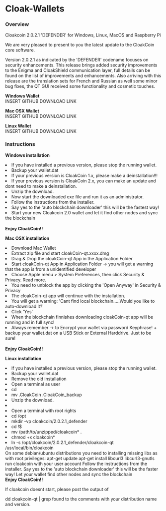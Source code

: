 # Cloak-Wallets
<h3>Overview</h3>
<p>Cloakcoin 2.0.2.1 'DEFENDER' for Windows, Linux, MacOS and Raspberry Pi</p>
 
We are very pleased to present to you the latest update to the CloakCoin core software.
 
Version 2.0.2.1 as indicated by the 'DEFENDER' codename focuses on security enhancements. This release brings added security improvements to the Enigma and CloakShield communication layer, full details can be found on the list of improvements and enhancements.  Also arriving with this release are the translation sets for French and Russian as well some minor bug fixes, the QT GUI received some functionality and cosmetic touches.

<b>Windows Wallet</b><br />
INSERT GITHUB DOWNLOAD LINK

<b>Mac OSX Wallet</b><br />
INSERT GITHUB DOWNLOAD LINK

<b>Linux Wallet</b><br />
INSERT GITHUB DOWNLOAD LINK

<h3>Instructions</h3>

<b>Windows installation</b><br />
<li>If you have installed a previous version, please stop the running wallet.</li>
<li>Backup your wallet.dat</li>
<li>If your previous version is CloakCoin 1.x, please make a deinstallation!!!</li>
<li>If your previous version is CloakCoin 2.x, you can make an update and dont need to make a deinstallation.</li>
<li>Unzip the download.</li>
<li>Now start the downloaded exe file and run it as an administrator.</li>
<li>Follow the instructions from the installer.</li>
<li>Say yes to the 'auto blockchain downloader' this will be the fastest way!</li>
<li>Start your new Cloakcoin 2.0 wallet and let it find other nodes and sync the blockchain</li>
<br />
<b>Enjoy CloakCoin!!</b>

<b>Mac OSX installation</b><br />
<li>Download Mac Wallet</li>
<li>Extract zip file and start cloakCoin-qt.xxxx.dmg</li>
<li>Drag & Drop the cloakCoin-qt App in the Application Folder</li>
<li>Start cloakCoin-qt App in Application Folder -> you will get a warning that the app is from a unidentified developer</li>
<li>Choose Apple menu > System Preferences, then click Security & Privacy. Read more.</li>
<li>You need to unblock the app by clicking the 'Open Anyway' in Security & Privacy</li>
<li>The cloakCoin-qt app will continue with the installation.</li>
<li>You will get a warning: 'Cant find local blockchain…..Would you like to auto-download it?'</li>
<li>Click 'Yes'</li>
<li>When the blockchain finnishes downloading cloakCoin-qt app will be running and in full sync!</li>
<li>Always remember  -> to Encrypt your wallet via password Keyphrase! + backup your wallet.dat on a USB Stick or External Harddrive. Just to be sure!</li>
<br />
<b>Enjoy CloakCoin!!</b>

<b>Linux installation</b><br />
<li>If you have installed a previous version, please stop the running wallet.</li>
<li>Backup your wallet.dat</li>
<li>Remove the old installation</li>
<li>Open a terminal as user</li>
<li>cd</li>
<li>mv .CloakCoin .CloakCoin_backup</li>
<li>Unzip the download.</li>
<li><li>Open a terminal with root rights</li>
<li>cd /opt</li>
<li>mkdir -vp cloakcoin/2.0.2.1_defender</li>
<li>cd !$</li>
<li>mv /path/to/unzipped/cloakcoin* .</li>
<li>chmod +x cloakcoin*</li>
<li>ln -s /opt/cloakcoin/2.0.2.1_defender/cloakcoin-qt /usr/local/bin/cloakcoin</li>
On some debian/ubuntu distributions you need to installing missing libs as with root privileges:
apt-get update
apt-get install libcurl3 libcurl3-gnutls
run cloakcoin with your user account
Follow the instructions from the installer.
Say yes to the 'auto blockchain downloader' this will be the faster way!
Let your wallet find other nodes and sync the blockchain
<br />
<b>Enjoy CloakCoin!!</b>
 

If cloakcoin doesnt start, please post the output of

dd cloakcoin-qt | grep found
to the comments with your distribution name and version.
